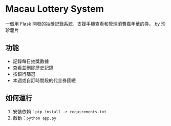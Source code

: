 # Macau Lottery System
一個用 Flask 開發的抽獎記錄系統，支援手機查看和管理消費嘉年華的券。
by 珍珍薯片

## 功能
- 記錄每日抽獎數據
- 查看並刪除歷史記錄
- 按銀行篩選
- 本週或自訂時間段的代金券匯總

## 如何運行
1. 安裝依賴：`pip install -r requirements.txt`
2. 啟動：`python app.py`
